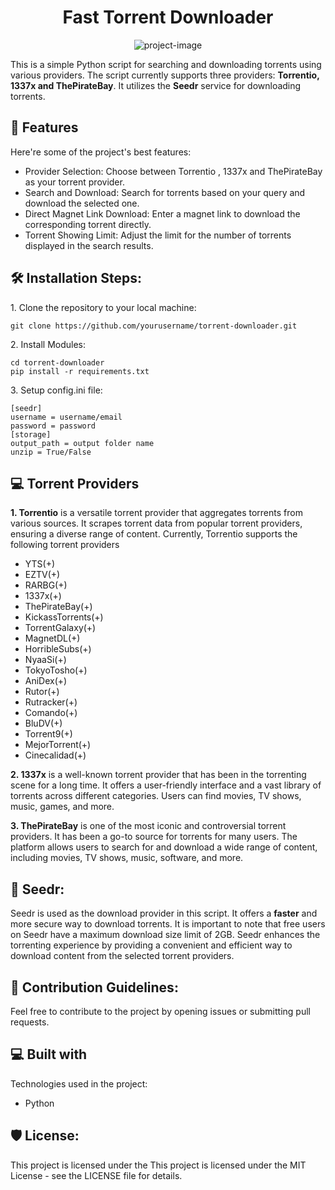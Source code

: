 <h1 align="center" id="title">Fast Torrent Downloader</h1>

<p align="center"><img src="https://cdn3.iconfinder.com/data/icons/strokeline/128/21_icons-256.png" alt="project-image"></p>

<p id="description">This is a simple Python script for searching and downloading torrents using various providers. The script currently supports three providers: <b>Torrentio, 1337x and ThePirateBay</b>. It utilizes the <b>Seedr</b> service for downloading torrents.</p>

  
  
<h2>🧐 Features</h2>

Here're some of the project's best features:

*   Provider Selection: Choose between Torrentio , 1337x and ThePirateBay as your torrent provider.
*   Search and Download: Search for torrents based on your query and download the selected one.
*   Direct Magnet Link Download: Enter a magnet link to download the corresponding torrent directly.
*   Torrent Showing Limit: Adjust the limit for the number of torrents displayed in the search results.

<h2>🛠️ Installation Steps:</h2>

<p>1. Clone the repository to your local machine:</p>

```
git clone https://github.com/yourusername/torrent-downloader.git 
```

<p>2. Install Modules:</p>

```
cd torrent-downloader
pip install -r requirements.txt
```

<p>3. Setup config.ini file:</p>

```
[seedr]
username = username/email
password = password
[storage]
output_path = output folder name
unzip = True/False
```


<h2>💻 Torrent Providers</h2>
<p id="description"><b>1. Torrentio</b> is a versatile torrent provider that aggregates torrents from various sources. It scrapes torrent data from popular torrent providers, ensuring a diverse range of content. Currently, Torrentio supports the following torrent providers</p>

* YTS(+)
* EZTV(+)
* RARBG(+)
* 1337x(+)
* ThePirateBay(+)
* KickassTorrents(+)
* TorrentGalaxy(+)
* MagnetDL(+)
* HorribleSubs(+)
* NyaaSi(+)
* TokyoTosho(+)
* AniDex(+)
* Rutor(+)
* Rutracker(+)
* Comando(+)
* BluDV(+)
* Torrent9(+)
* MejorTorrent(+)
* Cinecalidad(+)

<p id="description"><b>2. 1337x</b> is a well-known torrent provider that has been in the torrenting scene for a long time. It offers a user-friendly interface and a vast library of torrents across different categories. Users can find movies, TV shows, music, games, and more.</p>

<p id="description"><b>3. ThePirateBay</b>  is one of the most iconic and controversial torrent providers. It has been a go-to source for torrents for many users. The platform allows users to search for and download a wide range of content, including movies, TV shows, music, software, and more.</p>

<h2>🍰 Seedr:</h2>

Seedr is used as the download provider in this script. It offers a <b>faster</b> and more secure way to download torrents. It is important to note that free users on Seedr have a maximum download size limit of 2GB. Seedr enhances the torrenting experience by providing a convenient and efficient way to download content from the selected torrent providers.





<h2>🍰 Contribution Guidelines:</h2>

Feel free to contribute to the project by opening issues or submitting pull requests.

  
  
<h2>💻 Built with</h2>

Technologies used in the project:

*   Python


<h2>🛡️ License:</h2>

This project is licensed under the This project is licensed under the MIT License - see the LICENSE file for details.
